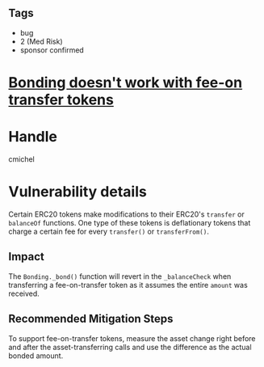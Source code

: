 ## Tags

- bug
- 2 (Med Risk)
- sponsor confirmed

# [Bonding doesn't work with fee-on transfer tokens](https://github.com/code-423n4/2021-11-malt-findings/issues/251) 

# Handle

cmichel


# Vulnerability details

Certain ERC20 tokens make modifications to their ERC20's `transfer` or `balanceOf` functions.
One type of these tokens is deflationary tokens that charge a certain fee for every `transfer()` or `transferFrom()`.

## Impact
The `Bonding._bond()` function will revert in the `_balanceCheck` when transferring a fee-on-transfer token as it assumes the entire `amount` was received.

## Recommended Mitigation Steps
To support fee-on-transfer tokens, measure the asset change right before and after the asset-transferring calls and use the difference as the actual bonded amount.

